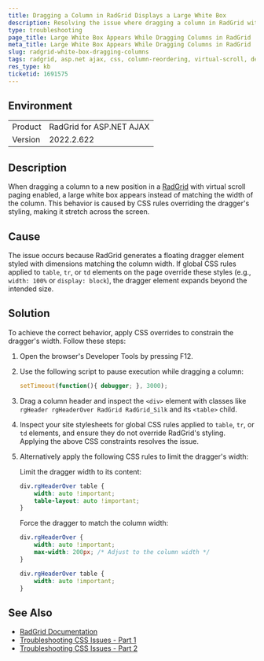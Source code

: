 ```yaml
---
title: Dragging a Column in RadGrid Displays a Large White Box
description: Resolving the issue where dragging a column in RadGrid with virtual scroll enabled displays a large white box instead of matching the column width.
type: troubleshooting
page_title: Large White Box Appears While Dragging Columns in RadGrid
meta_title: Large White Box Appears While Dragging Columns in RadGrid
slug: radgrid-white-box-dragging-columns
tags: radgrid, asp.net ajax, css, column-reordering, virtual-scroll, debugger, styles
res_type: kb
ticketid: 1691575
---
```


## Environment

<table>
<tbody>
<tr>
<td>Product</td>
<td>RadGrid for ASP.NET AJAX</td>
</tr>
<tr>
<td>Version</td>
<td>2022.2.622</td>
</tr>
</tbody>
</table>

## Description

When dragging a column to a new position in a [RadGrid](https://docs.telerik.com/devtools/aspnet-ajax/controls/grid/overview) with virtual scroll paging enabled, a large white box appears instead of matching the width of the column. This behavior is caused by CSS rules overriding the dragger's styling, making it stretch across the screen.

## Cause

The issue occurs because RadGrid generates a floating dragger element styled with dimensions matching the column width. If global CSS rules applied to `table`, `tr`, or `td` elements on the page override these styles (e.g., `width: 100%` or `display: block`), the dragger element expands beyond the intended size.

## Solution

To achieve the correct behavior, apply CSS overrides to constrain the dragger's width. Follow these steps:

1. Open the browser's Developer Tools by pressing F12.
2. Use the following script to pause execution while dragging a column:
   ```javascript
   setTimeout(function(){ debugger; }, 3000);
   ```
3. Drag a column header and inspect the `<div>` element with classes like `rgHeader rgHeaderOver RadGrid RadGrid_Silk` and its `<table>` child.
4. Inspect your site stylesheets for global CSS rules applied to `table`, `tr`, or `td` elements, and ensure they do not override RadGrid's styling. Applying the above CSS constraints resolves the issue.
5. Alternatively apply the following CSS rules to limit the dragger's width:

   Limit the dragger width to its content:
   ```css
   div.rgHeaderOver table {
       width: auto !important;
       table-layout: auto !important;
   }
   ```

   Force the dragger to match the column width:
   ```css
   div.rgHeaderOver {
       width: auto !important;
       max-width: 200px; /* Adjust to the column width */
   }

   div.rgHeaderOver table {
       width: auto !important;
   }
   ```


## See Also

- [RadGrid Documentation](https://docs.telerik.com/devtools/aspnet-ajax/controls/grid/overview)
- [Troubleshooting CSS Issues - Part 1](https://www.telerik.com/blogs/improve-your-debugging-skills-with-chrome-devtools)
- [Troubleshooting CSS Issues - Part 2](https://www.telerik.com/blogs/improve-your-debugging-skills-with-chrome-devtools-(part-2))
